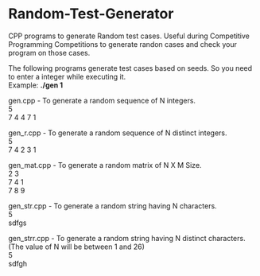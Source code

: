 # Random-Test-Generator
CPP programs to generate Random test cases. Useful during Competitive Programming Competitions to generate randon cases and check your program on those cases.

The following programs generate test cases based on seeds. So you need to enter a integer while executing it.  
Example:   **./gen 1**

gen.cpp - To generate a random sequence of N integers.  
          5  
          7 4 4 7 1  
          
gen_r.cpp - To generate a random sequence of N distinct integers.  
          5  
          7 4 2 3 1  
          
gen_mat.cpp - To generate a random matrix of N X M Size.  
          2 3  
          7 4 1  
          7 8 9  
          
gen_str.cpp - To generate a random string having N characters.  
          5  
          sdfgs  
         
gen_strr.cpp - To generate a random string having N distinct characters. (The value of N will be between 1 and 26)  
          5  
          sdfgh  
